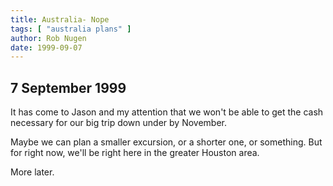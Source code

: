 ```yaml
---
title: Australia- Nope
tags: [ "australia plans" ]
author: Rob Nugen
date: 1999-09-07
---
```

## 7 September 1999</font>

<p>It has come to Jason and my attention that we won't be able to get the cash necessary for our big trip down under by November.  

<p>Maybe we can plan a smaller excursion, or a shorter one, or something.  But for right now, we'll be right here in the greater Houston area.

<p>More later.


